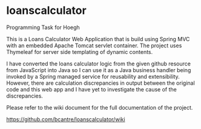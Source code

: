 # loanscalculator
Programming Task for Hoegh

This is a Loans Calculator Web Application that is build using Spring MVC with an embedded Apache Tomcat servlet container. The project uses Thymeleaf for server side templating of dynamic contents.

I have converted the loans calculator logic from the given github resource from JavaScript into Java so I can use it as a Java business handler being invoked by a Spring managed service for reusability and extensibility. However, there are calculation discrepancies in output between the original code and this web app and I have yet to investigate the cause of the discrepancies.

Please refer to the wiki document for the full documentation of the project.

https://github.com/bcantre/loanscalculator/wiki
